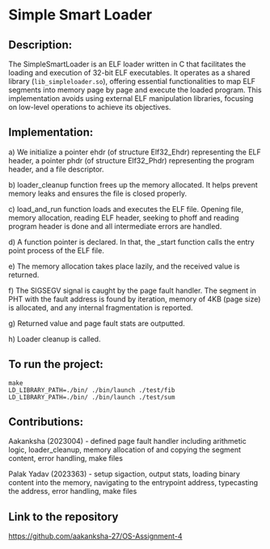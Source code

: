 # Simple Smart Loader

## Description:
The SimpleSmartLoader is an ELF loader written in C that facilitates the loading and execution of 32-bit ELF executables. It operates as a shared library (`lib_simpleloader.so`), offering essential functionalities to map ELF segments into memory page by page and execute the loaded program. This implementation avoids using external ELF manipulation libraries, focusing on low-level operations to achieve its objectives.


## Implementation:
a) We initialize a pointer ehdr (of structure Elf32_Ehdr) representing the ELF header, a pointer phdr (of structure Elf32_Phdr) representing the program header, and a file descriptor.

b) loader_cleanup function frees up the memory allocated. It helps prevent memory leaks and ensures the file is closed properly.

c) load_and_run function loads and executes the ELF file. Opening file, memory allocation, reading ELF header, seeking to phoff and reading program header is done and all intermediate errors are handled.

d) A function pointer is declared. In  that, the _start function calls the entry point process of the ELF file. 

e) The memory allocation takes place lazily, and the received value is returned.

f) The SIGSEGV signal is caught by the page fault handler. The segment in PHT with the fault address is found by iteration, memory of 4KB (page size) is allocated, and any internal fragmentation is reported.

g) Returned value and page fault stats are outputted.

h) Loader cleanup is called.

## To run the project:
`make`<br>
`LD_LIBRARY_PATH=./bin/ ./bin/launch ./test/fib`<br>
`LD_LIBRARY_PATH=./bin/ ./bin/launch ./test/sum`<br>


## Contributions:
Aakanksha (2023004) - defined page fault handler including arithmetic logic, loader_cleanup, memory allocation of and copying the segment content, error handling, make files

Palak Yadav (2023363) - setup sigaction, output stats, loading binary content into the memory, navigating to the entrypoint address, typecasting the address, error handling, make files

## Link to the repository
https://github.com/aakanksha-27/OS-Assignment-4
